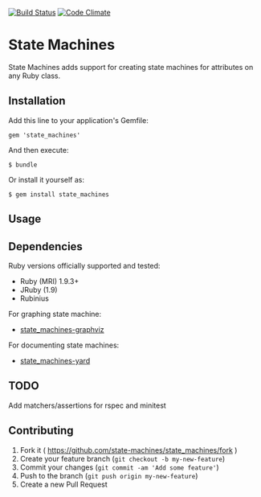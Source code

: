 [![Build Status](https://travis-ci.org/state-machines/state_machines.svg?branch=master)](https://travis-ci.org/state-machines/state_machines)
[![Code Climate](https://codeclimate.com/github/state-machines/state_machines.png)](https://codeclimate.com/github/state-machines/state_machines)
# State Machines

State Machines adds support for creating state machines for attributes on any Ruby class.

## Installation

Add this line to your application's Gemfile:

    gem 'state_machines'

And then execute:

    $ bundle

Or install it yourself as:

    $ gem install state_machines

## Usage



## Dependencies

Ruby versions officially supported and tested:

* Ruby (MRI) 1.9.3+
* JRuby (1.9)
* Rubinius

For graphing state machine:

* [state_machines-graphviz](http://github.com/state-machines/state_machines-graphviz)

For documenting state machines:

* [state_machines-yard](http://github.com/state-machines/state_machines-yard)


## TODO

Add matchers/assertions for rspec and minitest

## Contributing

1. Fork it ( https://github.com/state-machines/state_machines/fork )
2. Create your feature branch (`git checkout -b my-new-feature`)
3. Commit your changes (`git commit -am 'Add some feature'`)
4. Push to the branch (`git push origin my-new-feature`)
5. Create a new Pull Request

